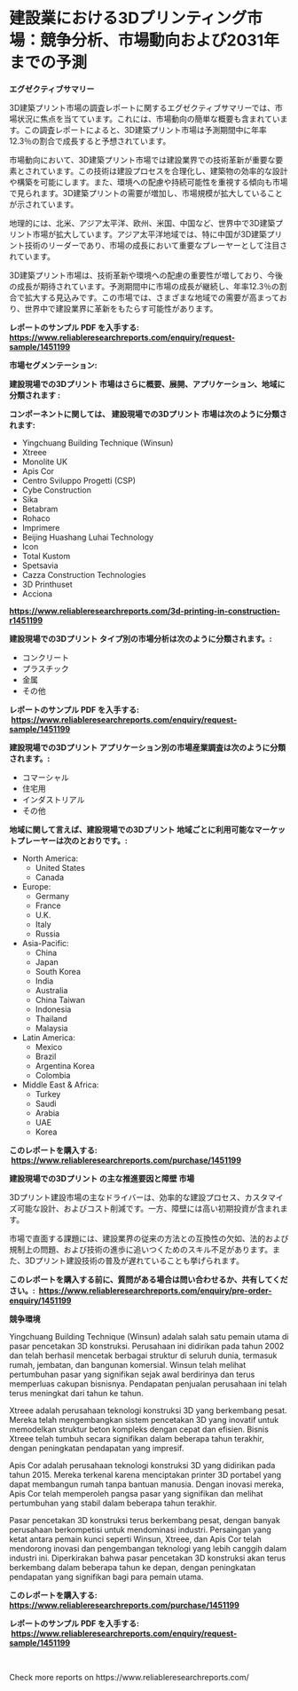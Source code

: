 <p><h1>建設業における3Dプリンティング市場：競争分析、市場動向および2031年までの予測</h1></p><p><strong>エグゼクティブサマリー</strong></p>
<p><p>3D建築プリント市場の調査レポートに関するエグゼクティブサマリーでは、市場状況に焦点を当てています。これには、市場動向の簡単な概要も含まれています。この調査レポートによると、3D建築プリント市場は予測期間中に年率12.3％の割合で成長すると予想されています。</p><p>市場動向において、3D建築プリント市場では建設業界での技術革新が重要な要素とされています。この技術は建設プロセスを合理化し、建築物の効率的な設計や構築を可能にします。また、環境への配慮や持続可能性を重視する傾向も市場で見られます。3D建築プリントの需要が増加し、市場規模が拡大していることが示されています。</p><p>地理的には、北米、アジア太平洋、欧州、米国、中国など、世界中で3D建築プリント市場が拡大しています。アジア太平洋地域では、特に中国が3D建築プリント技術のリーダーであり、市場の成長において重要なプレーヤーとして注目されています。</p><p>3D建築プリント市場は、技術革新や環境への配慮の重要性が増しており、今後の成長が期待されています。予測期間中に市場の成長が継続し、年率12.3％の割合で拡大する見込みです。この市場では、さまざまな地域での需要が高まっており、世界中で建設業界に革新をもたらす可能性があります。</p></p>
<p><strong>レポートのサンプル PDF を入手する: <a href="https://www.reliableresearchreports.com/enquiry/request-sample/1451199">https://www.reliableresearchreports.com/enquiry/request-sample/1451199</a></strong></p>
<p><strong>市場セグメンテーション:</strong></p>
<p><strong> 建設現場での3Dプリント 市場はさらに概要、展開、アプリケーション、地域に分類されます :</strong></p>
<p><strong>コンポーネントに関しては、 建設現場での3Dプリント 市場は次のように分類されます: &nbsp;</strong></p>
<p><ul><li>Yingchuang Building Technique (Winsun)</li><li>Xtreee</li><li>Monolite UK</li><li>Apis Cor</li><li>Centro Sviluppo Progetti (CSP)</li><li>Cybe Construction</li><li>Sika</li><li>Betabram</li><li>Rohaco</li><li>Imprimere</li><li>Beijing Huashang Luhai Technology</li><li>Icon</li><li>Total Kustom</li><li>Spetsavia</li><li>Cazza Construction Technologies</li><li>3D Printhuset</li><li>Acciona</li></ul></p>
<p><strong><a href="https://www.reliableresearchreports.com/3d-printing-in-construction-r1451199">https://www.reliableresearchreports.com/3d-printing-in-construction-r1451199</a></strong></p>
<p><strong> 建設現場での3Dプリント タイプ別の市場分析は次のように分類されます。:</strong></p>
<p><ul><li>コンクリート</li><li>プラスチック</li><li>金属</li><li>その他</li></ul></p>
<p><strong>レポートのサンプル PDF を入手する: &nbsp;<a href="https://www.reliableresearchreports.com/enquiry/request-sample/1451199">https://www.reliableresearchreports.com/enquiry/request-sample/1451199</a></strong></p>
<p><strong> 建設現場での3Dプリント アプリケーション別の市場産業調査は次のように分類されます。:</strong></p>
<p><ul><li>コマーシャル</li><li>住宅用</li><li>インダストリアル</li><li>その他</li></ul></p>
<p><strong>地域に関して言えば、建設現場での3Dプリント 地域ごとに利用可能なマーケットプレーヤーは次のとおりです。:</strong></p>
<p><ul>
    <li>
        North America:
        <ul>
            <li>United States</li>
            <li>Canada</li>
        </ul>
    </li>
    <li>
        Europe:
        <ul>
            <li>Germany</li>
            <li>France</li>
            <li>U.K.</li>
            <li>Italy</li>
            <li>Russia</li>
        </ul>
    </li>
    <li>
        Asia-Pacific:
        <ul>
            <li>China</li>
            <li>Japan</li>
            <li>South Korea</li>
            <li>India</li>
            <li>Australia</li>
            <li>China Taiwan</li>
            <li>Indonesia</li>
            <li>Thailand</li>
            <li>Malaysia</li>
        </ul>
    </li>
    <li>
        Latin America:
        <ul>
            <li>Mexico</li>
            <li>Brazil</li>
            <li>Argentina Korea</li>
            <li>Colombia</li>
        </ul>
    </li>
    <li>
        Middle East & Africa:
        <ul>
            <li>Turkey</li>
            <li>Saudi</li>
            <li>Arabia</li>
            <li>UAE</li>
            <li>Korea</li>
        </ul>
    </li>
    </ul></p>
<p><strong>このレポートを購入する: &nbsp;<a href="https://www.reliableresearchreports.com/purchase/1451199">https://www.reliableresearchreports.com/purchase/1451199</a></strong></p>
<p><strong>建設現場での3Dプリント の主な推進要因と障壁 市場</strong></p>
<p><p>3Dプリント建設市場の主なドライバーは、効率的な建設プロセス、カスタマイズ可能な設計、およびコスト削減です。一方、障壁には高い初期投資が含まれます。</p><p>市場で直面する課題には、建設業界の従来の方法との互換性の欠如、法的および規制上の問題、および技術の進歩に追いつくためのスキル不足があります。また、3Dプリント建設技術の普及が遅れていることも挙げられます。</p></p>
<p><strong>このレポートを購入する前に、質問がある場合は問い合わせるか、共有してください。:&nbsp; <a href="https://www.reliableresearchreports.com/enquiry/pre-order-enquiry/1451199">https://www.reliableresearchreports.com/enquiry/pre-order-enquiry/1451199</a></strong></p>
<p><strong>競争環境</strong></p>
<p><p>Yingchuang Building Technique (Winsun) adalah salah satu pemain utama di pasar pencetakan 3D konstruksi. Perusahaan ini didirikan pada tahun 2002 dan telah berhasil mencetak berbagai struktur di seluruh dunia, termasuk rumah, jembatan, dan bangunan komersial. Winsun telah melihat pertumbuhan pasar yang signifikan sejak awal berdirinya dan terus memperluas cakupan bisnisnya. Pendapatan penjualan perusahaan ini telah terus meningkat dari tahun ke tahun.</p><p>Xtreee adalah perusahaan teknologi konstruksi 3D yang berkembang pesat. Mereka telah mengembangkan sistem pencetakan 3D yang inovatif untuk memodelkan struktur beton kompleks dengan cepat dan efisien. Bisnis Xtreee telah tumbuh secara signifikan dalam beberapa tahun terakhir, dengan peningkatan pendapatan yang impresif.</p><p>Apis Cor adalah perusahaan teknologi konstruksi 3D yang didirikan pada tahun 2015. Mereka terkenal karena menciptakan printer 3D portabel yang dapat membangun rumah tanpa bantuan manusia. Dengan inovasi mereka, Apis Cor telah memperoleh pangsa pasar yang signifikan dan melihat pertumbuhan yang stabil dalam beberapa tahun terakhir.</p><p>Pasar pencetakan 3D konstruksi terus berkembang pesat, dengan banyak perusahaan berkompetisi untuk mendominasi industri. Persaingan yang ketat antara pemain kunci seperti Winsun, Xtreee, dan Apis Cor telah mendorong inovasi dan pengembangan teknologi yang lebih canggih dalam industri ini. Diperkirakan bahwa pasar pencetakan 3D konstruksi akan terus berkembang dalam beberapa tahun ke depan, dengan peningkatan pendapatan yang signifikan bagi para pemain utama.</p></p>
<p><strong>このレポートを購入する: &nbsp; <a href="https://www.reliableresearchreports.com/purchase/1451199">https://www.reliableresearchreports.com/purchase/1451199</a></strong></p>
<p><strong>レポートのサンプル PDF を入手する: &nbsp;<a href="https://www.reliableresearchreports.com/enquiry/request-sample/1451199">https://www.reliableresearchreports.com/enquiry/request-sample/1451199</a></strong><strong></strong></p>
<p>&nbsp;</p>
<p>Check more reports on https://www.reliableresearchreports.com/</p>